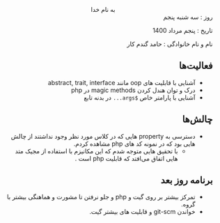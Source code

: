 <div dir="rtl" align="center">
به نام خدا
</div>
<div dir="rtl" align="right">
روز : سه شنبه پنجم

تاریخ : پنجم مرداد 1400

نام و نام خانوادگی : حامد گندم کار

## فعالیت‌ها
* آشنایی با قابلیت های oop مانند  abstract, trait, interface
* درک و توان هندل کردن magic methods در php
* آشنایی با پارامتر خاص `$args...` در بدنه تابع
 
## چالش‌ها
* دسترسی به property هایی که در کلاس مورد نظر وجود نداشتند از چالش هایی بود که در نمونه کد های php مشاهده کردم.
    *  با تحقیق هایی متوجه شدم که این مکانیزم با استفاده از مجیک متد هایی اتفاق می‌افتد که قابلیت php است .
## برنامه روز بعد
* تمرکز بیشتر بر روی گیت و php و جلو نرفتن تا مشورت و هماهنگی بیشتر با گروه.
* خواندن git-scm و قابلیت های بیشتر گیت.
</div>


